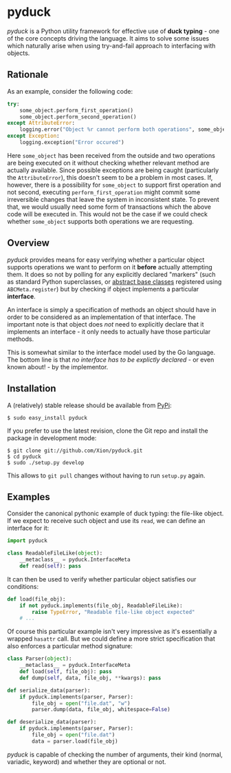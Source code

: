 # pyduck

_pyduck_ is a Python utility framework for effective use of **duck typing** - one of the core concepts
driving the language. It aims to solve some issues which naturally arise when using try-and-fail approach
to interfacing with objects.

Rationale
-
As an example, consider the following code:

```python
try:
    some_object.perform_first_operation()
    some_object.perform_second_operation()
except AttributeError:
    logging.error("Object %r cannot perform both operations", some_object)
except Exception:
    logging.exception("Error occured")
```

Here <code>some\_object</code> has been received from the outside and two operations are being executed on it
without checking whether relevant method are actually available. Since possible exceptions are being caught
(particularly the <code>AttributeError</code>), this doesn't seem to be a problem in most cases.
If, however, there is a possibility for <code>some\_object</code> to support first operation and not second,
executing <code>perform\_first\_operation</code> might commit some irreversible changes that leave the system
in inconsistent state. To prevent that, we would usually need some form of transactions which the above
code will be executed in. This would not be the case if we could check whether <code>some\_object</code>
supports both operations we are requesting.

Overview
-
_pyduck_ provides means for easy verifying whether a particular object supports operations we want to
perform on it **before** actually attempting them. It does so not by polling for any explicitly declared
"markers" (such as standard Python superclasses, or [abstract base classes][abc] registered using
<code>ABCMeta.register</code>) but by checking if object implements a particular **interface**.

An interface is simply a specification of methods an object should have in order to be considered as
an implementation of that interface. The important note is that object does _not_ need to explicitly
declare that it implements an interface - it only needs to actually have those particular methods.

This is somewhat similar to the interface model used by the Go language. The bottom line is that 
_no interface has to be explictly declared_ - or even known about! - by the implementor.

[abc]: http://docs.python.org/library/abc.html

Installation
-
A (relatively) stable release should be available from [PyPi][pypi]:

    $ sudo easy_install pyduck

If you prefer to use the latest revision, clone the Git repo and install the package in development mode:

    $ git clone git://github.com/Xion/pyduck.git
    $ cd pyduck
    $ sudo ./setup.py develop

This allows to <code>git pull</code> changes without having to run <code>setup.py</code> again.  

[pypi]: http://pypi.python.org/pypi/pyduck/

Examples
-
Consider the canonical pythonic example of duck typing: the file-like object. If we expect to receive
such object and use its <code>read</code>, we can define an interface for it:

```python
import pyduck

class ReadableFileLike(object):
    __metaclass__ = pyduck.InterfaceMeta
    def read(self): pass
```

It can then be used to verify whether particular object satisfies our conditions:

```python
def load(file_obj):
    if not pyduck.implements(file_obj, ReadableFileLike):
        raise TypeError, "Readable file-like object expected"
    # ...
```

Of course this particular example isn't very impressive as it's essentially a wrapped <code>hasattr</code>
call. But we could define a more strict specification that also enforces a particular method signature:

```python
class Parser(object):
    __metaclass__ = pyduck.InterfaceMeta
    def load(self, file_obj): pass
    def dump(self, data, file_obj, **kwargs): pass

def serialize_data(parser):
    if pyduck.implements(parser, Parser):
        file_obj = open("file.dat", "w")
        parser.dump(data, file_obj, whitespace=False)

def deserialize_data(parser):
    if pyduck.implements(parser, Parser):
        file_obj = open("file.dat")
        data = parser.load(file_obj)
```

_pyduck_ is capable of checking the number of arguments, their kind (normal, variadic, keyword) and whether
they are optional or not.
